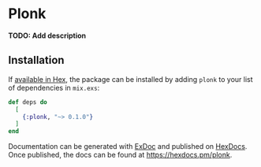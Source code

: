 # Plonk

**TODO: Add description**

## Installation

If [available in Hex](https://hex.pm/docs/publish), the package can be installed
by adding `plonk` to your list of dependencies in `mix.exs`:

```elixir
def deps do
  [
    {:plonk, "~> 0.1.0"}
  ]
end
```

Documentation can be generated with [ExDoc](https://github.com/elixir-lang/ex_doc)
and published on [HexDocs](https://hexdocs.pm). Once published, the docs can
be found at <https://hexdocs.pm/plonk>.

